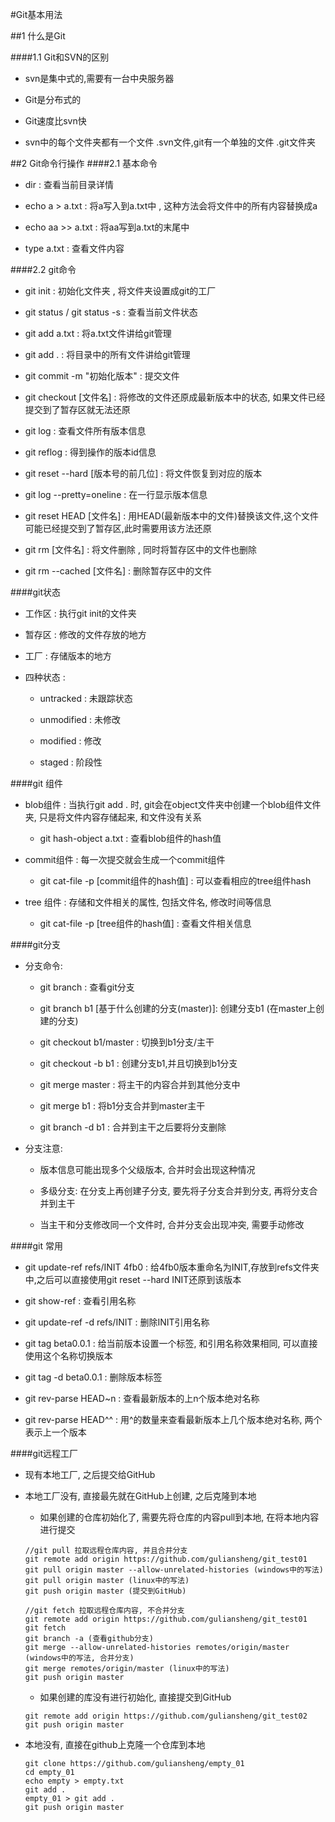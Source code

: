 #Git基本用法

##1 什么是Git

####1.1 Git和SVN的区别
- svn是集中式的,需要有一台中央服务器

- Git是分布式的

- Git速度比svn快

- svn中的每个文件夹都有一个文件 .svn文件,git有一个单独的文件 .git文件夹

##2 Git命令行操作
####2.1 基本命令
- dir : 查看当前目录详情

- echo a > a.txt : 将a写入到a.txt中 , 这种方法会将文件中的所有内容替换成a

- echo aa >> a.txt : 将aa写到a.txt的末尾中

- type a.txt : 查看文件内容


####2.2 git命令
- git init : 初始化文件夹 , 将文件夹设置成git的工厂

- git status / git status -s : 查看当前文件状态

- git add a.txt : 将a.txt文件讲给git管理

- git add . : 将目录中的所有文件讲给git管理

- git commit -m "初始化版本" : 提交文件 

- git checkout [文件名] : 将修改的文件还原成最新版本中的状态, 如果文件已经提交到了暂存区就无法还原 

- git log : 查看文件所有版本信息

- git reflog : 得到操作的版本id信息 

- git reset --hard [版本号的前几位] : 将文件恢复到对应的版本

- git log --pretty=oneline : 在一行显示版本信息

- git reset HEAD [文件名] : 用HEAD(最新版本中的文件)替换该文件,这个文件可能已经提交到了暂存区,此时需要用该方法还原

- git rm [文件名] : 将文件删除 , 同时将暂存区中的文件也删除

- git rm --cached [文件名] : 删除暂存区中的文件

####git状态
- 工作区 : 执行git init的文件夹

- 暂存区 : 修改的文件存放的地方

- 工厂 : 存储版本的地方

- 四种状态 : 

    + untracked : 未跟踪状态

    + unmodified : 未修改
    
    + modified : 修改
    
    + staged : 阶段性

####git 组件
- blob组件 : 当执行git add . 时, git会在object文件夹中创建一个blob组件文件夹, 只是将文件内容存储起来, 和文件没有关系
    
    - git hash-object a.txt : 查看blob组件的hash值

- commit组件 : 每一次提交就会生成一个commit组件
    
    - git cat-file -p [commit组件的hash值] : 可以查看相应的tree组件hash

- tree 组件 : 存储和文件相关的属性, 包括文件名, 修改时间等信息
    
    - git cat-file -p [tree组件的hash值] : 查看文件相关信息

####git分支
- 分支命令:
    + git branch : 查看git分支

    + git branch b1 [基于什么创建的分支(master)]: 创建分支b1 (在master上创建的分支)

    + git checkout b1/master : 切换到b1分支/主干

    + git checkout -b b1 : 创建分支b1,并且切换到b1分支

    + git merge master : 将主干的内容合并到其他分支中

    + git merge b1 : 将b1分支合并到master主干

    + git branch -d b1 : 合并到主干之后要将分支删除

- 分支注意: 
    + 版本信息可能出现多个父级版本, 合并时会出现这种情况

    + 多级分支: 在分支上再创建子分支, 要先将子分支合并到分支, 再将分支合并到主干
    
    + 当主干和分支修改同一个文件时, 合并分支会出现冲突, 需要手动修改

####git 常用
- git update-ref refs/INIT 4fb0 : 给4fb0版本重命名为INIT,存放到refs文件夹中,之后可以直接使用git reset --hard INIT还原到该版本

- git show-ref : 查看引用名称

- git update-ref -d refs/INIT : 删除INIT引用名称

- git tag beta0.0.1 : 给当前版本设置一个标签, 和引用名称效果相同, 可以直接使用这个名称切换版本

- git tag -d beta0.0.1 : 删除版本标签

- git rev-parse HEAD~n : 查看最新版本的上n个版本绝对名称

- git rev-parse HEAD^^ : 用^的数量来查看最新版本上几个版本绝对名称, 两个表示上一个版本


####git远程工厂
- 现有本地工厂, 之后提交给GitHub 

- 本地工厂没有, 直接最先就在GitHub上创建, 之后克隆到本地
    
    - 如果创建的仓库初始化了, 需要先将仓库的内容pull到本地, 在将本地内容进行提交
    ```
    //git pull 拉取远程仓库内容, 并且合并分支
    git remote add origin https://github.com/guliansheng/git_test01
    git pull origin master --allow-unrelated-histories (windows中的写法)
    git pull origin master (linux中的写法)
    git push origin master (提交到GitHub)
    ```
    ```
    //git fetch 拉取远程仓库内容, 不合并分支
    git remote add origin https://github.com/guliansheng/git_test01
    git fetch
    git branch -a (查看github分支)
    git merge --allow-unrelated-histories remotes/origin/master (windows中的写法, 合并分支)
    git merge remotes/origin/master (linux中的写法)
    git push origin master
    ```

    - 如果创建的库没有进行初始化, 直接提交到GitHub
    
    ```
    git remote add origin https://github.com/guliansheng/git_test02
    git push origin master
    
    ```

- 本地没有, 直接在github上克隆一个仓库到本地
    ```
    git clone https://github.com/guliansheng/empty_01
    cd empty_01
    echo empty > empty.txt
    git add .
    empty_01 > git add .
    git push origin master
    ```


